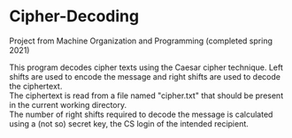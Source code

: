 # Cipher-Decoding
Project from Machine Organization and Programming (completed spring 2021)

This program decodes cipher texts using the Caesar cipher technique. 
Left shifts are used to encode the message and right shifts are used to 
decode the ciphertext.   
The ciphertext is read from a file named "cipher.txt" that should be
present in the current working directory.    
The number of right shifts required to decode the message is calculated
using a (not so) secret key, the CS login of the intended recipient. 
